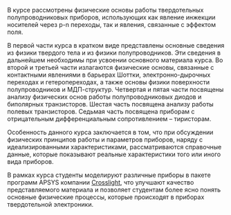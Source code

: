 В курсе рассмотрены физические основы работы твердотельных полупроводниковых приборов, использующих как явление инжекции носителей через p-n переходы, так и явления, связанные с эффектом поля.

В первой части курса в кратком виде представлены основные сведения из физики твердого тела и из физики полупроводников. Эти сведения в дальнейшем необходимы при усвоении основного материала курса. Во второй и третьей части излагаются физические основы, связанные с контактными явлениями в барьерах Шоттки, электронно-дырочных переходах и гетеропереходах, а также основы физики поверхности полупроводников и МДП-структур. Четвертая и пятая части посвящены анализу физических основ работы полупроводниковых диодов и биполярных транзисторов. Шестая часть посвящена анализу работы полевых транзисторов. Седьмая часть посвящена приборам с отрицательным дифференциальным сопротивлением – тиристорам.

Особенность данного курса заключается в том, что при обсуждении физических принципов работы и параметров приборов, наряду с идеализированными характеристиками, рассматриваются справочные данные, которые показывают реальные характеристики того или иного вида приборов.

В рамках курса студенты моделируют различные приборы в пакете программ APSYS компании [Crosslight](https://crosslight.com/), что улучшают качество представляемого материала и позволяет студентам более ясно понять основные физические процессы, которые происходят в приборах твердотельной электроники.